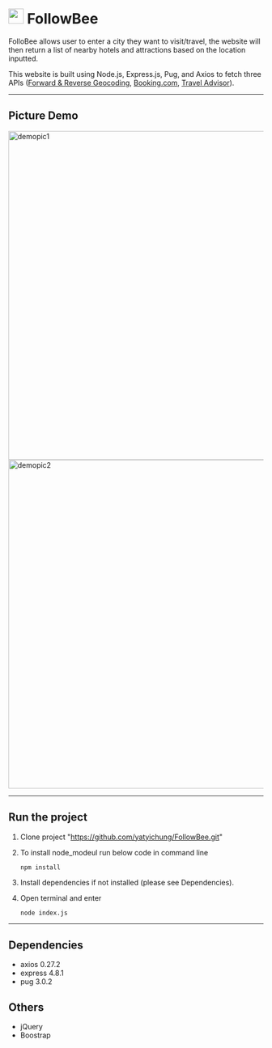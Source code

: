 # <img width="30" src="https://user-images.githubusercontent.com/78622789/181378764-42969d2a-9069-483d-99cf-8eb18e61f2fe.png"> FollowBee

FolloBee allows user to enter a city they want to visit/travel, the website will then return a list of nearby hotels and attractions based on the location inputted. 

This website is built using Node.js, Express.js, Pug, and Axios to fetch three APIs (<a href="https://rapidapi.com/GeocodeSupport/api/forward-reverse-geocoding/" target="_blank">Forward & Reverse Geocoding</a>, <a   href="https://rapidapi.com/tipsters/api/booking-com/" target="_blank">Booking.com</a>, <a href="https://rapidapi.com/apidojo/api/travel-advisor/"  target="_blank">Travel Advisor</a>).

---

## Picture Demo

<img width="650" alt="demopic1" src="https://user-images.githubusercontent.com/78622789/181376055-b11a5216-b2f9-46f5-8791-b652f46a9773.png">

<img width="650" alt="demopic2" src="https://user-images.githubusercontent.com/78622789/181376100-5867a1ce-dee3-4867-97df-855179c8e5d3.png">

---

## Run the project 

1) Clone project "https://github.com/yatyichung/FollowBee.git"
2) To install node_modeul run below code in command line

    ```nodejs
    npm install
    ```

3) Install dependencies if not installed (please see Dependencies).

4) Open terminal and enter

    ```nodejs
    node index.js
    ```

---

## Dependencies

- axios 0.27.2
- express 4.8.1
- pug 3.0.2

## Others

- jQuery
- Boostrap
